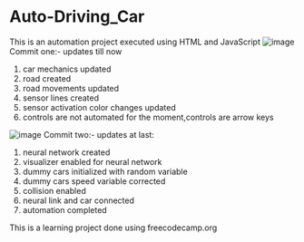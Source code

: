 # Auto-Driving_Car
This is an automation project executed using HTML and JavaScript
![image](https://user-images.githubusercontent.com/100307354/191329771-4303270a-ebc7-445a-8b80-d020f0882767.png)
Commit one:-
updates till now
1. car mechanics updated
2. road created
3. road movements updated 
4. sensor lines created
5. sensor activation color changes updated
6. controls are not automated for the moment,controls are arrow keys


![image](https://user-images.githubusercontent.com/100307354/191492890-367176d1-6b26-4e6e-880a-53642e530ced.png)
Commit two:-
updates at last:
1. neural network created
2. visualizer enabled for neural network
3. dummy cars initialized with random variable
4. dummy cars speed variable corrected
5. collision enabled 
6. neural link and car connected
7. automation completed 


This is a learning project done using freecodecamp.org
